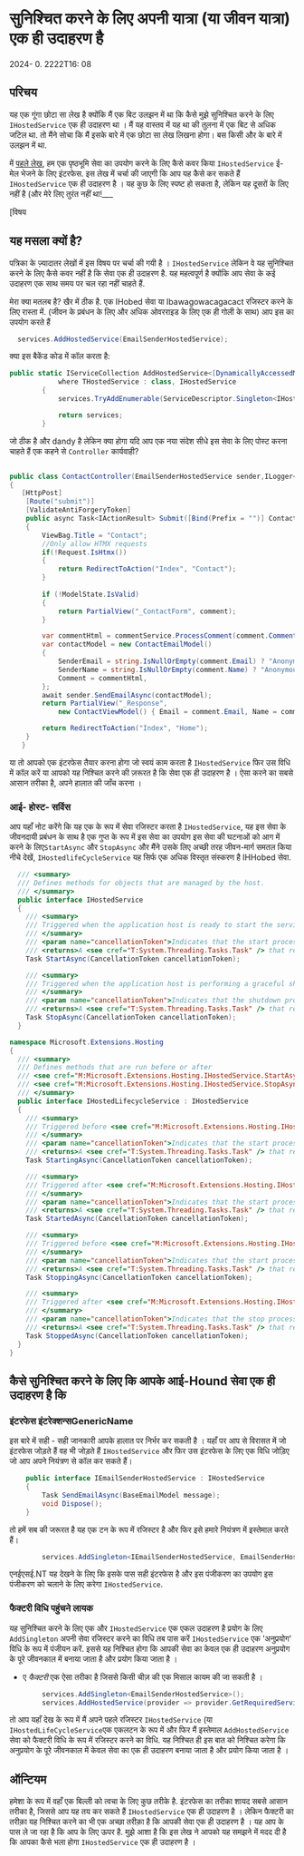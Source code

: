 # सुनिश्चित करने के लिए अपनी यात्रा (या जीवन यात्रा) एक ही उदाहरण है

<!--category-- ASP.NET -->
<datetime class="hidden">2024- 0. 2222T16: 08</datetime>

## परिचय

यह एक गूंगा छोटा सा लेख है क्योंकि मैं एक बिट उलझन में था कि कैसे मुझे सुनिश्चित करने के लिए `IHostedService` एक ही उदाहरण था । मैं यह वास्तव में यह था की तुलना में एक बिट से अधिक जटिल था. तो मैंने सोचा कि मैं इसके बारे में एक छोटा सा लेख लिखना होगा। बस किसी और के बारे में उलझन में था.

में [पहले लेख](/blog/addingasyncsendingforemails), हम एक पृष्ठभूमि सेवा का उपयोग करने के लिए कैसे कवर किया `IHostedService` ई- मेल भेजने के लिए इंटरफेस. इस लेख में चर्चा की जाएगी कि आप यह कैसे कर सकते हैं `IHostedService` एक ही उदाहरण है ।
यह कुछ के लिए स्पष्ट हो सकता है, लेकिन यह दूसरों के लिए नहीं है (और मेरे लिए तुरंत नहीं था!___

[विषय

## यह मसला क्यों है?

पत्रिका के ज़्यादातर लेखों में इस विषय पर चर्चा की गयी है । `IHostedService` लेकिन वे यह सुनिश्चित करने के लिए कैसे कवर नहीं है कि सेवा एक ही उदाहरण है. यह महत्वपूर्ण है क्योंकि आप सेवा के कई उदाहरण एक साथ समय पर चल रहा नहीं चाहते हैं.

मेरा क्या मतलब है? खैर में ठीक है. एक IHobed सेवा या Ibawagowacagacact रजिस्टर करने के लिए रास्ता में. (जीवन के प्रबंधन के लिए और अधिक ओवरराइड के लिए एक ही गोली के साथ) आप इस का उपयोग करते हैं

```csharp
  services.AddHostedService(EmailSenderHostedService);
```

क्या इस बैकेंड कोड में कॉल करता है:

```csharp
public static IServiceCollection AddHostedService<[DynamicallyAccessedMembers(DynamicallyAccessedMemberTypes.PublicConstructors)] THostedService>(this IServiceCollection services)
            where THostedService : class, IHostedService
        {
            services.TryAddEnumerable(ServiceDescriptor.Singleton<IHostedService, THostedService>());

            return services;
        }

```

जो ठीक है और dandy है लेकिन क्या होगा यदि आप एक नया संदेश सीधे इस सेवा के लिए पोस्ट करना चाहते हैं एक कहने से `Controller` कार्यवाही?

```csharp

public class ContactController(EmailSenderHostedService sender,ILogger<BaseController> logger) ...
{
   [HttpPost]
    [Route("submit")]
    [ValidateAntiForgeryToken]
    public async Task<IActionResult> Submit([Bind(Prefix = "")] ContactViewModel comment)
    {
        ViewBag.Title = "Contact";
        //Only allow HTMX requests
        if(!Request.IsHtmx())
        {
            return RedirectToAction("Index", "Contact");
        }
      
        if (!ModelState.IsValid)
        {
            return PartialView("_ContactForm", comment);
        }

        var commentHtml = commentService.ProcessComment(comment.Comment);
        var contactModel = new ContactEmailModel()
        {
            SenderEmail = string.IsNullOrEmpty(comment.Email) ? "Anonymous" : comment.Email,
            SenderName = string.IsNullOrEmpty(comment.Name) ? "Anonymous" : comment.Name,
            Comment = commentHtml,
        };
        await sender.SendEmailAsync(contactModel);
        return PartialView("_Response",
            new ContactViewModel() { Email = comment.Email, Name = comment.Name, Comment = commentHtml });

        return RedirectToAction("Index", "Home");
    }
   }
```

या तो आपको एक इंटरफेस तैयार करना होगा जो स्वयं काम करता है `IHostedService` फिर उस विधि में कॉल करें या आपको यह निश्‍चित करने की ज़रूरत है कि सेवा एक ही उदाहरण है । ऐसा करने का सबसे आसान तरीका है, अपने हालात की जाँच करना ।

### आई- होस्ट- सर्विस

आप यहाँ नोट करेंगे कि यह एक के रूप में सेवा रजिस्टर करता है `IHostedService`, यह इस सेवा के जीवनदायी प्रबंधन के साथ है एक गुप्त के रूप में इस सेवा का उपयोग इस सेवा की घटनाओं को आग में करने के लिए`StartAsync` और `StopAsync` और मैंने उसके लिए अच्छी तरह जीवन-मार्ग समतल किया नीचे देखें, `IHostedlifeCycleService` यह सिर्फ एक अधिक विस्तृत संस्करण है IHHobed सेवा.

```csharp
  /// <summary>
  /// Defines methods for objects that are managed by the host.
  /// </summary>
  public interface IHostedService
  {
    /// <summary>
    /// Triggered when the application host is ready to start the service.
    /// </summary>
    /// <param name="cancellationToken">Indicates that the start process has been aborted.</param>
    /// <returns>A <see cref="T:System.Threading.Tasks.Task" /> that represents the asynchronous Start operation.</returns>
    Task StartAsync(CancellationToken cancellationToken);

    /// <summary>
    /// Triggered when the application host is performing a graceful shutdown.
    /// </summary>
    /// <param name="cancellationToken">Indicates that the shutdown process should no longer be graceful.</param>
    /// <returns>A <see cref="T:System.Threading.Tasks.Task" /> that represents the asynchronous Stop operation.</returns>
    Task StopAsync(CancellationToken cancellationToken);
  }

namespace Microsoft.Extensions.Hosting
{
  /// <summary>
  /// Defines methods that are run before or after
  /// <see cref="M:Microsoft.Extensions.Hosting.IHostedService.StartAsync(System.Threading.CancellationToken)" /> and
  /// <see cref="M:Microsoft.Extensions.Hosting.IHostedService.StopAsync(System.Threading.CancellationToken)" />.
  /// </summary>
  public interface IHostedLifecycleService : IHostedService
  {
    /// <summary>
    /// Triggered before <see cref="M:Microsoft.Extensions.Hosting.IHostedService.StartAsync(System.Threading.CancellationToken)" />.
    /// </summary>
    /// <param name="cancellationToken">Indicates that the start process has been aborted.</param>
    /// <returns>A <see cref="T:System.Threading.Tasks.Task" /> that represents the asynchronous operation.</returns>
    Task StartingAsync(CancellationToken cancellationToken);

    /// <summary>
    /// Triggered after <see cref="M:Microsoft.Extensions.Hosting.IHostedService.StartAsync(System.Threading.CancellationToken)" />.
    /// </summary>
    /// <param name="cancellationToken">Indicates that the start process has been aborted.</param>
    /// <returns>A <see cref="T:System.Threading.Tasks.Task" /> that represents the asynchronous operation.</returns>
    Task StartedAsync(CancellationToken cancellationToken);

    /// <summary>
    /// Triggered before <see cref="M:Microsoft.Extensions.Hosting.IHostedService.StopAsync(System.Threading.CancellationToken)" />.
    /// </summary>
    /// <param name="cancellationToken">Indicates that the start process has been aborted.</param>
    /// <returns>A <see cref="T:System.Threading.Tasks.Task" /> that represents the asynchronous operation.</returns>
    Task StoppingAsync(CancellationToken cancellationToken);

    /// <summary>
    /// Triggered after <see cref="M:Microsoft.Extensions.Hosting.IHostedService.StopAsync(System.Threading.CancellationToken)" />.
    /// </summary>
    /// <param name="cancellationToken">Indicates that the stop process has been aborted.</param>
    /// <returns>A <see cref="T:System.Threading.Tasks.Task" /> that represents the asynchronous operation.</returns>
    Task StoppedAsync(CancellationToken cancellationToken);
  }
}
```

## कैसे सुनिश्चित करने के लिए कि आपके आई-Hound सेवा एक ही उदाहरण है कि

### इंटरफेस इंटरेक्शन्सGenericName

इस बारे में सही - सही जानकारी आपके हालात पर निर्भर कर सकती है । यहाँ पर आप से विरासत में जो इंटरफेस जोड़ते हैं वह भी जोड़ते हैं `IHostedService` और फिर उस इंटरफेस के लिए एक विधि जोड़िए जो आप अपने नियंत्रण से कॉल कर सकते हैं।

```csharp
    public interface IEmailSenderHostedService : IHostedService
    {
        Task SendEmailAsync(BaseEmailModel message);
        void Dispose();
    }
```

तो हमें सब की जरूरत है यह एक टन के रूप में रजिस्टर है और फिर इसे हमारे नियंत्रण में इस्तेमाल करते हैं।

```csharp
        services.AddSingleton<IEmailSenderHostedService, EmailSenderHostedService>();
```

एनईएसई.NT यह देखने के लिए कि इसके पास सही इंटरफेस है और इस पंजीकरण का उपयोग इस पंजीकरण को चलाने के लिए करेगा `IHostedService`.

### फैक्टरी विधि पहुंचने लायक

यह सुनिश्चित करने के लिए एक और `IHostedService` एक एकल उदाहरण है प्रयोग के लिए `AddSingleton` अपनी सेवा रजिस्टर करने का विधि तब पास करें `IHostedService` एक 'अनुप्रयोग' विधि के रूप में पंजीयन करें. इससे यह निश्‍चित होगा कि आपकी सेवा का केवल एक ही उदाहरण अनुप्रयोग के पूरे जीवनकाल में बनाया जाता है और प्रयोग किया जाता है ।

* ए *फैक्टरी* एक ऐसा तरीका है जिससे किसी चीज़ की एक मिसाल कायम की जा सकती है ।

```csharp
        services.AddSingleton<EmailSenderHostedService>();
        services.AddHostedService(provider => provider.GetRequiredService<EmailSenderHostedService>());
```

तो आप यहाँ देख के रूप में मैं अपने पहले रजिस्टर `IHostedService` (या `IHostedLifeCycleService`एक एकलटन के रूप में और फिर मैं इस्तेमाल `AddHostedService` सेवा को फैक्टरी विधि के रूप में रजिस्टर करने का विधि. यह निश्‍चित ही इस बात को निश्‍चित करेगा कि अनुप्रयोग के पूरे जीवनकाल में केवल सेवा का एक ही उदाहरण बनाया जाता है और प्रयोग किया जाता है ।

## ऑन्टियम

हमेशा के रूप में वहाँ एक बिल्ली को त्वचा के लिए कुछ तरीके है. इंटरफेस का तरीका शायद सबसे आसान तरीका है, जिससे आप यह तय कर सकते हैं `IHostedService` एक ही उदाहरण है । लेकिन फैक्टरी का तरीक़ा यह निश्‍चित करने का भी एक अच्छा तरीक़ा है कि आपकी सेवा एक ही उदाहरण है । यह आप के पास ले जा रहा है कि आप के लिए ऊपर है. मुझे आशा है कि इस लेख ने आपको यह समझने में मदद दी है कि आपका कैसे भला होगा `IHostedService` एक ही उदाहरण है ।
